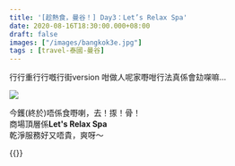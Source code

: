 ```yaml
---
title: '[趁熱食，曼谷！] Day3：Let’s Relax Spa'
date: 2020-08-16T18:30:00.000+08:00
draft: false
images: ["/images/bangkok3e.jpg"]
tags : [travel-泰國-曼谷]
---
```

   
行行重行行嘅行街version
咁做人呢家嘢咁行法真係會攰㗎嘛...  

![](/images/bangkok3e.jpg)

今鑊(終於)唔係食嘢喇，去！揼！骨！  
商場頂層係**Let's Relax Spa**  
乾淨服務好又唔貴，爽呀～  


{{<bangkok>}}
